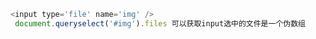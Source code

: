 ```javascript
<input type='file' name='img' />
 document.queryselect('#img').files 可以获取input选中的文件是一个伪数组
    
```


